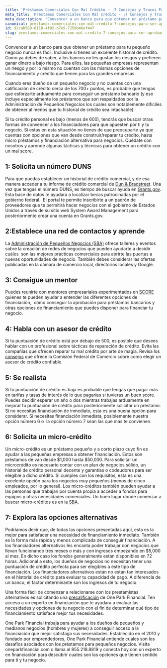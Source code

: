 ```yaml
---
title: 'Préstamos Comerciales Con Mal Crédito - ¡7 Consejos y Trucos Para Ser Aprobado!'
meta_title: 'Préstamos Comerciales Con Mal Crédito - ¡7 Consejos y Trucos Para Ser Aprobado!'
meta_description: 'Convencer a un banco para que obtener un préstamo para su pequeña empresa nunca sea fácil. Incluso si tiene un excelente historial crediticio. Aquí hay 7 consejos y trucos para ser aprobado.'
canonical: prestamos-comerciales-con-mal-credito-7-consejos-para-ser-aprobado
id: 92cab588-6118-4f02-b7e9-725bb46ef447
slug: prestamos-comerciales-con-mal-credito-7-consejos-para-ser-aprobado
---
```

<p>Convencer a un banco para que obtener un pr&eacute;stamo para tu peque&ntilde;o negocio nunca es f&aacute;cil. Inclusive si tienes un excelente historial de cr&eacute;dito. Como ya debes de saber, a los bancos no les gustan los riesgos y prefieren ganar dinero a bajo riesgo. Para ellos, las peque&ntilde;as empresas representan un riesgo y por lo mismo no cuentan con las mismas opciones de financiamiento y cr&eacute;dito que tienen para las grandes empresas.</p>

<p>Cuando eres due&ntilde;o de un peque&ntilde;o negocio y no cuentas con una calificaci&oacute;n de cr&eacute;dito cerca de los 700+ puntos, es probable que tengas que esforzarte arduamente para conseguir un pr&eacute;stamo bancario (y eso incluye especialmente los pr&eacute;stamos que son respaldados por la Administraci&oacute;n de Peque&ntilde;os Negocios los cuales son notablemente dif&iacute;ciles de obtener al menos que tu historial de cr&eacute;dito sea intachable).</p>

<p>Si tu cr&eacute;dito personal es bajo (menos de 600), tendr&aacute;s que buscar otras formas de convencer a los financiadores para que apuesten por ti y tu negocio. Si estas en esta situaci&oacute;n no tienes de que preocuparte ya que cuentas con opciones que van desde construir/reparar tu cr&eacute;dito, hasta micro pr&eacute;stamos y financiaci&oacute;n alternativa para negocios. Qu&eacute;date con nosotros y aprende algunas t&aacute;cticas y t&eacute;cnicas para obtener un cr&eacute;dito con un mal score.</p>

<h2>1: Solicita un n&uacute;mero DUNS </h2>

<p>Para que puedas establecer un historial de cr&eacute;dito comercial, y de esa manera acceder a tu informe de cr&eacute;dito comercial de <a href="https://iupdate.dnb.com/iUpdate/viewiUpdateHome.htm;jsessionid=A9C87768E3F759B25ADE4330A2D1BE0F.app2">Dun &amp; Bradstreet</a>. Una vez que tengas el n&uacute;mero DUNS, es tiempo de buscar ayuda en <a href="http://www.grants.gov/web/grants/search-grants.html">Grants.gov</a>. Esta base de datos te ayudara a localizar becas patrocinadas por el gobierno federal.&nbsp; El portal te permite inscribirte a un padr&oacute;n de proveedores que te permitir&aacute; hacer negocios con el gobierno de Estados Unidos a trav&eacute;s de su sitio web System Award Management para posteriormente crear una cuenta en Grants.gov.</p>

<h2>2:Establece una red de contactos y aprende</h2>

<p>La <a href="https://www.sba.gov/bienvenido-a-la-en-espanol">Administraci&oacute;n de Peque&ntilde;os Negocios (SBA)</a> ofrece talleres y eventos sobre la creaci&oacute;n de redes de negocios que pueden ayudarte a decidir cu&aacute;les &nbsp;son las mejores pr&aacute;cticas comerciales para abrirte las puertas a nuevas oportunidades de negocio. Tambi&eacute;n debes considerar las ofertas publicadas en la c&aacute;mara de comercio local, directorios locales y Google.</p>

<h2>3: Consigue un mentor</h2>

<p>Puedes reunirte con mentores empresariales experimentados en <a href="https://www.sba.gov/offices/headquarters/oed/resources/148091">SCORE</a> quienes te pueden ayudar a entender las diferentes opciones de financiaci&oacute;n,&nbsp; c&oacute;mo conseguir la aprobaci&oacute;n para pr&eacute;stamos bancarios y otras opciones de financiamiento que puedes disponer para financiar tu negocio.</p>

<h2>4: Habla con un asesor de cr&eacute;dito</h2>

<p>Si tu puntuaci&oacute;n de cr&eacute;dito est&aacute; por debajo de 500, es posible que desees hablar con un profesional sobre t&aacute;cticas de reparaci&oacute;n de cr&eacute;dito. Evita las compa&ntilde;&iacute;as que ofrecen reparar tu mal cr&eacute;dito por arte de magia. Revisa los <a href="https://www.consumidor.ftc.gov/">consejos</a> que ofrece la Comisi&oacute;n Federal de Comercio sobre como elegir un asesor de cr&eacute;dito confiable.</p>

<h2>5: Se realista</h2>

<p>Si tu puntuaci&oacute;n de cr&eacute;dito es baja es probable que tengas que pagar m&aacute;s en tarifas y tasas de inter&eacute;s de lo que pagar&iacute;as si tuvieras un buen score. Puedes decidir esperar un a&ntilde;o o dos mientras trabajas arduamente en mejorar tu puntuaci&oacute;n de cr&eacute;dito para posteriormente solicitar un pr&eacute;stamo. Si no necesitas financiaci&oacute;n de inmediato, esta es una buena opci&oacute;n para considerar. Si necesitas financiaci&oacute;n inmediata, posiblemente nuestra opci&oacute;n n&uacute;mero 6 o &nbsp;la opci&oacute;n n&uacute;mero 7 sean las que m&aacute;s te convienen.</p>

<h2>6: Solicita un micro-cr&eacute;dito</h2>

<p>Un micro-cr&eacute;dito es un pr&eacute;stamo peque&ntilde;o y a corto plazo cuyo fin es ayudar a las peque&ntilde;as empresas a obtener financiaci&oacute;n. Estos son pr&eacute;stamos de van desde $1,000 hasta $50,000. Para solicitar un microcr&eacute;dito es necesario contar con un plan de negocios s&oacute;lido, un historial de cr&eacute;dito personal decente y garant&iacute;as o codeudores para ser elegible a dicho cr&eacute;dito. Si cumples con los requisitos, esta es una excelente opci&oacute;n para los negocios muy peque&ntilde;os (menos de cinco empleados, por lo general). Los micro-cr&eacute;ditos tambi&eacute;n pueden ayudar a las personas que trabajan por cuenta propia a acceder a fondos para equipos y otras necesidades comerciales. Un buen lugar donde comenzar a buscar micro-cr&eacute;ditos es en la <a href="https://www.sba.gov/programas-de-financiamiento">SBA</a>.</p>

<h2>7: Explora las opciones alternativas</h2>

<p>Podr&iacute;amos decir que, de todas las opciones presentadas aqu&iacute;, esta es la mejor para satisfacer una necesidad de financiamiento inmediato. Tambi&eacute;n es la forma m&aacute;s r&aacute;pida y menos complicada de conseguir financiaci&oacute;n. A los financiadores alternativos les encanta poder trabajar con negocios que llevan funcionando tres meses o m&aacute;s y con ingresos empezando en $5,000 al mes. En dicho caso los fondos generalmente est&aacute;n disponibles en 72 horas. Adicional a esto, los due&ntilde;os de negocios no necesitan tener una puntuaci&oacute;n de cr&eacute;dito perfecta para ser elegibles a este tipo de financiaci&oacute;n. Los financiadores alternativos est&aacute;n no est&aacute;n tan interesados en el historial de cr&eacute;dito para evaluar tu capacidad de pago. A diferencia de un banco, el factor determinante son los ingresos de tu negocio.</p>

<p>Una forma f&aacute;cil de comenzar a relacionarse con los prestamistas alternativos es solicitando una <a href="https://www.oneparkfinancial.com/es/preaprob">precalificaci&oacute;n</a> de One Park Financial. Ten acceso a un experto en financiaci&oacute;n que te ayudara a evaluar las necesidades y opciones de tu negocio con el fin de determinar qu&eacute; tipo de financiamiento satisface mejor tus necesidades.</p>

<p>One Park Financial trabaja para ayudar a los due&ntilde;os de peque&ntilde;os y medianos negocios (hombres y mujeres) a conseguir acceso a la financiaci&oacute;n que mejor satisfaga sus necesidades. Establecido en el 2010 y fundado por emprendedores, One Park Financial entiende cuales son los desaf&iacute;os asociados con los pr&eacute;stamos para peque&ntilde;os negocios. Visita oneparkfinancial.com o llama al 855.218.8819 y conecta hoy con un experto en financiaci&oacute;n para descubrir cuales son las opciones que tienen sentido para ti y tu negocio.</p>